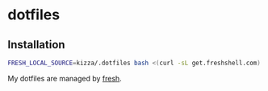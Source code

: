 # dotfiles

## Installation

``` sh
FRESH_LOCAL_SOURCE=kizza/.dotfiles bash <(curl -sL get.freshshell.com)
```

My dotfiles are managed by [fresh](http://freshshell.com).
